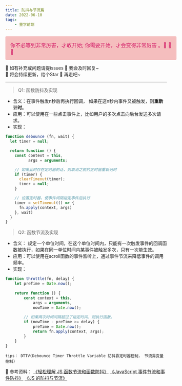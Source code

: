```yaml
---
title: 防抖与节流篇
date: 2022-06-10
tags: 
	- 重学前端
---
```


<div style="width: 100%; font-size: 16px; color:#d4226a;  background: #f5bebe;  padding: 15px; border-radius: 4px; ">
你不必等到非常厉害，才敢开始;    你需要开始，才会变得非常厉害 。🤔️ 🤔️ 🤔️
</div>

🎈 如有补充或问题请提issues 🎏  我会及时回复~ <br />
🎈 将会持续更新，给个Star 🌟 再走吧~ 

***

> Q1: 函数防抖及实现

- 含义：在事件触发n秒后再执行回调， 如果在这n秒内事件又被触发，则**重新计时**。
- 应用：可以使用在一些点击事件上，比如用户的多次点击向后台发送多次请求。
- 实现：

```javascript
function debounce (fn, wait) {
  let timer = null;

  return function () {
    const context = this,
          args = arguments;

    // 如果此时存在定时器的话，则取消之前的定时器重新记时
    if (timer) {
      clearTimeout(timer);
      timer = null;
    }

    // 设置定时器，使事件间隔指定事件后执行
    timer = setTimeout(() => {
      fn.apply(context, args)
    }, wait)
  }
}
```

> Q2: 函数节流及实现

- 含义： 规定一个单位时间，在这个单位时间内，只能有一次触发事件的回调函数被执行，如果在同一单位时间内某事件被触发多次，只有一次能生效。
- 应用：可以使用在scroll函数的事件监听上，通过事件节流来降低事件的调用频率。
- 实现：
```javascript
function throttle(fn, delay) {
	let preTime = Date.now();
	
	return function () {
		const context = this,
			args = arguments,
			nowTime = Date.now();
			
		// 如果两次时间间隔超过了指定时间，则执行函数。	
		if (nowTime - preTime >= delay) {
			preTime = Date.now();
			return fn.apply(context, args);
		}
	}
}
```



`tips： DTTV(Debounce Timer Throttle Variable 防抖靠定时器控制， 节流靠变量控制)`

🐷 参考资料：
 [《轻松理解 JS 函数节流和函数防抖》](https://juejin.im/post/5a35ed25f265da431d3cc1b1) [《JavaScript 事件节流和事件防抖》](https://juejin.im/post/5aa60b0e518825556b6c6d1a) [《JS 的防抖与节流》](https://juejin.im/entry/5b1d2d54f265da6e2545bfa4)

